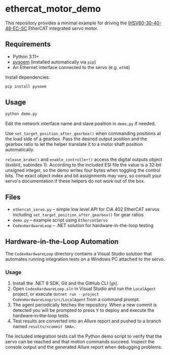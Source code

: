 # ethercat_motor_demo

This repository provides a minimal example for driving the
[IHSV60-30-40-48-EC-SC](https://www.alibaba.com/product-detail/IHSV60-30-40-48-EC-SC_1601039441757.html)
EtherCAT integrated servo motor.

## Requirements

- Python 3.11+
- [pysoem](https://github.com/bnjmnp/pysoem) (installed automatically via `pip`)
- An Ethernet interface connected to the servo (e.g. `eth0`)

Install dependencies:

```bash
pip install pysoem
```

## Usage


```bash
python demo.py
```

Edit the network interface name and slave position in `demo.py` if needed.

Use `set_target_position_after_gearbox()` when commanding positions at the
load side of a gearbox.  Pass the desired output position and the gearbox ratio
to let the helper translate it to a motor shaft position automatically.

`release_brake()` and `enable_controller()` access the digital outputs object
(`0x60FE`, subindex 1).  According to the included ESI file the value is a
32‑bit unsigned integer, so the demo writes four bytes when toggling the
control bits.  The exact object index and bit assignments may vary, so consult
your servo's documentation if these helpers do not work out of the box.

## Files

 - `ethercat_servo.py` – simple low level API for CiA&nbsp;402 EtherCAT servos
   including `set_target_position_after_gearbox()` for gear ratios
 - `demo.py` – example script using `EthercatServo`
- `CodexHardwareLoop` – .NET solution for hardware-in-the-loop testing

## Hardware-in-the-Loop Automation

The `CodexHardwareLoop` directory contains a Visual Studio solution that
automates running integration tests on a Windows PC attached to the servo.

### Usage

1. Install the .NET 8 SDK, Git and the GitHub CLI (`gh`).
2. Open `CodexHardwareLoop.sln` in Visual Studio and run the `LocalAgent` project,
   or execute `dotnet run --project CodexHardwareLoop/src/LocalAgent` from a
   command prompt.
3. The agent periodically fetches the repository. When a new commit is detected
   you will be prompted to press <kbd>Y</kbd> to deploy and execute the
   hardware‑in‑the‑loop tests.
4. Test results are converted into an Allure report and pushed to a branch named
   `results/<commit SHA>`.

The included integration tests call the Python demo script to verify that the
servo can be reached and that motion commands succeed.  Inspect the console
output and the generated Allure report when debugging problems.
